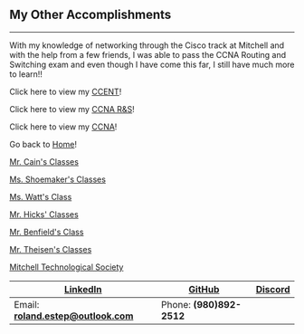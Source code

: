 ## My Other Accomplishments
------------------------------

With my knowledge of networking through the Cisco track at Mitchell and with the help from a few friends, I was able to pass the CCNA Routing and Switching exam and even though I have come this far, I still have much more to learn!!

Click here to view my [CCENT](CCENT.png)!

Click here to view my [CCNA R&S](CCNA_R&S.png)!

Click here to view my [CCNA](CCNA.png)!

Go back to [Home](https://rcestep.github.io)!

[Mr. Cain's Classes](https://rcestep.github.io/mrcainclass/mrcainclass.html)

[Ms. Shoemaker's Classes](https://rcestep.github.io/msshoemakerclass/msshoemakerclass.html)

[Ms. Watt's Class](https://rcestep.github.io/mswattclass/mswattclass.html)

[Mr. Hicks' Classes](https://rcestep.github.io/mrhicksclass/mrhicksclass.html)

[Mr. Benfield's Class](https://rcestep.github.io/mrbenfieldclass/mrbenfieldclass.html)

[Mr. Theisen's Classes](https://rcestep.github.io/mrtheisenclass/mrtheisenclass.html)

[Mitchell Technological Society](https://rcestep.github.io/mts/mts.html)

[LinkedIn](https://linkedin.com/in/roland-c-estep) | [GitHub](https://github.com/rcestep) | [Discord](https://discordhub.com/profile/532348150019522580)
-------------------------------------------------- | ------------------------------------ | ------------------------------------------------------------
Email: **roland.estep@outlook.com**                | Phone: **(980)892-2512**             |
